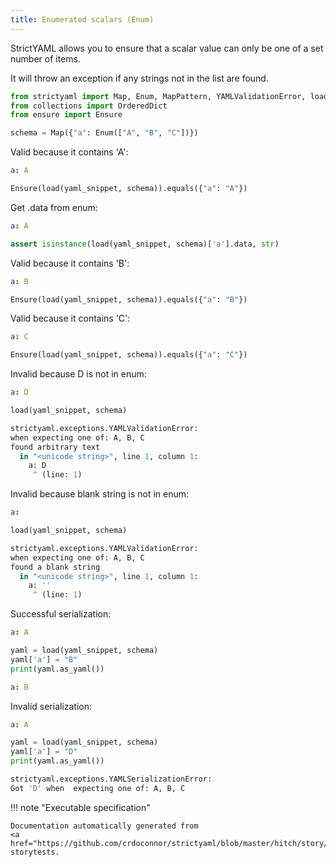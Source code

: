```yaml
---
title: Enumerated scalars (Enum)
---
```



StrictYAML allows you to ensure that a scalar
value can only be one of a set number of items.

It will throw an exception if any strings not
in the list are found.




```python
from strictyaml import Map, Enum, MapPattern, YAMLValidationError, load
from collections import OrderedDict
from ensure import Ensure

schema = Map({"a": Enum(["A", "B", "C"])})

```



Valid because it contains 'A':

```yaml
a: A
```


```python
Ensure(load(yaml_snippet, schema)).equals({"a": "A"})

```




Get .data from enum:

```yaml
a: A
```


```python
assert isinstance(load(yaml_snippet, schema)['a'].data, str)

```




Valid because it contains 'B':

```yaml
a: B
```


```python
Ensure(load(yaml_snippet, schema)).equals({"a": "B"})

```




Valid because it contains 'C':

```yaml
a: C
```


```python
Ensure(load(yaml_snippet, schema)).equals({"a": "C"})

```




Invalid because D is not in enum:

```yaml
a: D
```


```python
load(yaml_snippet, schema)
```


```python
strictyaml.exceptions.YAMLValidationError:
when expecting one of: A, B, C
found arbitrary text
  in "<unicode string>", line 1, column 1:
    a: D
     ^ (line: 1)
```




Invalid because blank string is not in enum:

```yaml
a:
```


```python
load(yaml_snippet, schema)
```


```python
strictyaml.exceptions.YAMLValidationError:
when expecting one of: A, B, C
found a blank string
  in "<unicode string>", line 1, column 1:
    a: ''
     ^ (line: 1)
```




Successful serialization:

```yaml
a: A
```


```python
yaml = load(yaml_snippet, schema)
yaml['a'] = "B"
print(yaml.as_yaml())

```

```yaml
a: B
```




Invalid serialization:

```yaml
a: A
```


```python
yaml = load(yaml_snippet, schema)
yaml['a'] = "D"
print(yaml.as_yaml())

```


```python
strictyaml.exceptions.YAMLSerializationError:
Got 'D' when  expecting one of: A, B, C
```







!!! note "Executable specification"

    Documentation automatically generated from 
    <a href="https://github.com/crdoconnor/strictyaml/blob/master/hitch/story/enum.story">enum.story
    storytests.